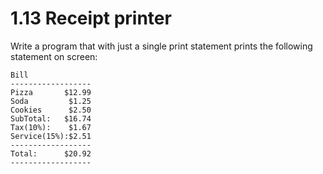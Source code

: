 # 1.13 Receipt printer

Write a program that with just a single print statement prints the following statement on screen:

    Bill
    ------------------
    Pizza       $12.99
    Soda         $1.25
    Cookies      $2.50
    SubTotal:   $16.74
    Tax(10%):    $1.67
    Service(15%):$2.51
    ------------------
    Total:      $20.92
    ------------------       